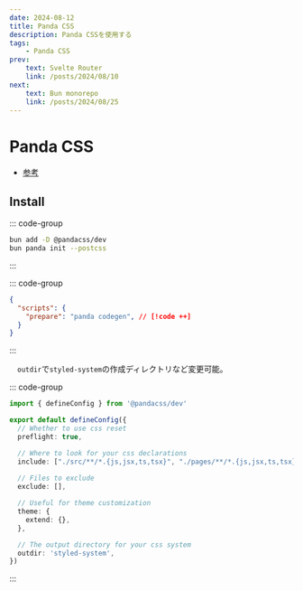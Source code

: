 ```yaml
---
date: 2024-08-12
title: Panda CSS
description: Panda CSSを使用する
tags: 
    - Panda CSS
prev:
    text: Svelte Router
    link: /posts/2024/08/10
next:
    text: Bun monorepo 
    link: /posts/2024/08/25
---
```


# Panda CSS

* [参考](https://panda-css.com/docs/installation/vite)

## Install
::: code-group
```sh [bun]
bun add -D @pandacss/dev
bun panda init --postcss
```
:::

::: code-group
```json [package.json]
{
  "scripts": {
    "prepare": "panda codegen", // [!code ++]
  }
}
```
:::

&emsp;`outdir`で`styled-system`の作成ディレクトリなど変更可能。

::: code-group
```ts [pnada.config.ts]
import { defineConfig } from '@pandacss/dev'

export default defineConfig({
  // Whether to use css reset
  preflight: true,

  // Where to look for your css declarations
  include: ["./src/**/*.{js,jsx,ts,tsx}", "./pages/**/*.{js,jsx,ts,tsx}"],
 
  // Files to exclude
  exclude: [],

  // Useful for theme customization
  theme: {
    extend: {},
  },

  // The output directory for your css system
  outdir: 'styled-system',
})
```
:::